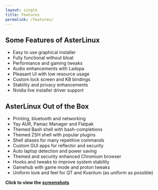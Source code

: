 ```yaml
---
layout: single
title: Features
permalink: /features/
---
```



## Some Features of AsterLinux

- Easy to use graphical installer
- Fully functional without bloat
- Performance and gaming tweaks
- Audio enhancements with Ladspa
- Pleasant UI with low resource usage
- Custom lock screen and KB bindings
- Stability and privacy enhancements
- Nvidia live installer driver support

## AsterLinux Out of the Box

- Printing, bluetooth and networking
- Yay AUR, Pamac Manager and Flatpak
- Themed Bash shell with bash-completions
- Themed ZSH shell with popular plugins
- Shell aliases for many repetitive commands
- Custom GUI apps for reflector and security
- Auto laptop detection and power saving
- Themed and security enhanced Chromium browser
- Hooks and tweaks to improve system stability
- Gamehub with game mode and proton tweaks
- Uniform look and feel for QT and Kvantum (as uniform as possible)

**Click to view the [screenshots](https://asterlinuxdev.github.io/media)**
